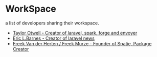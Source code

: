 # WorkSpace

a list of developers sharing their workspace.

- [Taylor Otwell - Creator of laravel, spark, forge and envoyer](https://medium.com/@taylorotwell/how-i-work-october-2018-edition-e66a09931e7f)
- [Eric L.Barnes - Creator of laravel news](https://ericlbarnes.com/2018/10/30/my-workspace/)
- [Freek Van der Herten / Freek Murze - Founder of Spatie, Package Creator](https://christoph-rumpel.com/2018/10/my-current-setup-in-2018)
